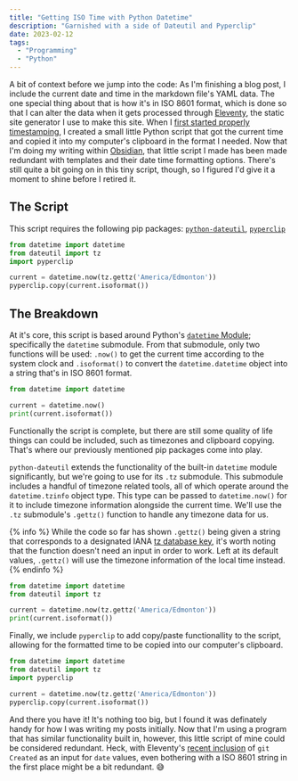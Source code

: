 ```yaml
---
title: "Getting ISO Time with Python Datetime"
description: "Garnished with a side of Dateutil and Pyperclip"
date: 2023-02-12
tags:
  - "Programming"
  - "Python"
---
```


A bit of context before we jump into the code: As I'm finishing a blog post, I include the current date and time in the markdown file's YAML data. The one special thing about that is how it's in ISO 8601 format, which is done so that I can alter the data when it gets processed through [Eleventy](https://www.11ty.dev/), the static site generator I use to make this site. When I [first started properly timestamping](https://github.com/PersonMeetup/personmeetup-web/issues/8), I created a small little Python script that got the current time and copied it into my computer's clipboard in the format I needed. Now that I'm doing my writing within [Obsidian](https://obsidian.md/), that little script I made has been made redundant with templates and their date time formatting options. There's still quite a bit going on in this tiny script, though, so I figured I'd give it a moment to shine before I retired it.

## The Script

This script requires the following pip packages: [`python-dateutil`](https://pypi.org/project/python-dateutil/), [`pyperclip`](https://pypi.org/project/pyperclip/)

```python
from datetime import datetime
from dateutil import tz
import pyperclip

current = datetime.now(tz.gettz('America/Edmonton'))
pyperclip.copy(current.isoformat())
```

## The Breakdown

At it's core, this script is based around Python's [`datetime` Module](https://docs.python.org/3/library/datetime.html); specifically the `datetime` submodule. From that submodule, only two functions will be used: `.now()` to get the current time according to the system clock and `.isoformat()` to convert the `datetime.datetime` object into a string that's in ISO 8601 format.

```python
from datetime import datetime

current = datetime.now()
print(current.isoformat())
```

Functionally the script is complete, but there are still some quality of life things can could be included, such as timezones and clipboard copying. That's where our previously mentioned pip packages come into play.

`python-dateutil` extends the functionality of the built-in `datetime` module significantly, but we're going to use for its `.tz` submodule. This submodule includes a handful of timezone related tools, all of which operate around the `datetime.tzinfo` object type. This type can be passed to `datetime.now()` for it to include timezone information alongside the current time. We'll use the `.tz` submodule's `.gettz()` function to handle any timezone data for us.

{% info %}
While the code so far has shown `.gettz()` being given a string that corresponds to a designated IANA [tz database key](https://en.wikipedia.org/wiki/List_of_tz_database_time_zones), it's worth noting that the function doesn't need an input in order to work. Left at its default values, `.gettz()` will use the timezone information of the local time instead.
{% endinfo %}

```python
from datetime import datetime
from dateutil import tz

current = datetime.now(tz.gettz('America/Edmonton'))
print(current.isoformat())
```

Finally, we include `pyperclip` to add copy/paste functionallity to the script, allowing for the formatted time to be copied into our computer's clipboard.

```python
from datetime import datetime
from dateutil import tz
import pyperclip

current = datetime.now(tz.gettz('America/Edmonton'))
pyperclip.copy(current.isoformat())
```

And there you have it! It's nothing too big, but I found it was definately handy for how I was writing my posts initially. Now that I'm using a program that has similar functionality built in, however, this little script of mine could be considered redundant. Heck, with Eleventy's [recent inclusion](https://www.11ty.dev/docs/dates/#setting-a-content-date-in-front-matter) of `git Created` as an input for `date` values, even bothering with a ISO 8601 string in the first place might be a bit redundant. 😅

